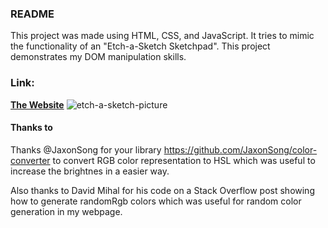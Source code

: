 ### README
This project was made using HTML, CSS, and JavaScript.
It tries to mimic the functionality of an "Etch-a-Sketch Sketchpad".
This project demonstrates my DOM manipulation skills.
### Link:
[**The Website**](https://patrickfeeney03.github.io/etch-a-sketch/)
![etch-a-sketch-picture](https://github.com/patrickfeeney03/etch-a-sketch/assets/20804021/2c1e49e5-672a-41bf-aa2c-159d5c2a6165)




#### Thanks to
Thanks @JaxonSong for your library https://github.com/JaxonSong/color-converter to convert RGB color representation to HSL which was useful to increase the brightnes in a easier way.

Also thanks to David Mihal for his code on a Stack Overflow post showing how to generate randomRgb colors which was useful for random color generation in my webpage.
